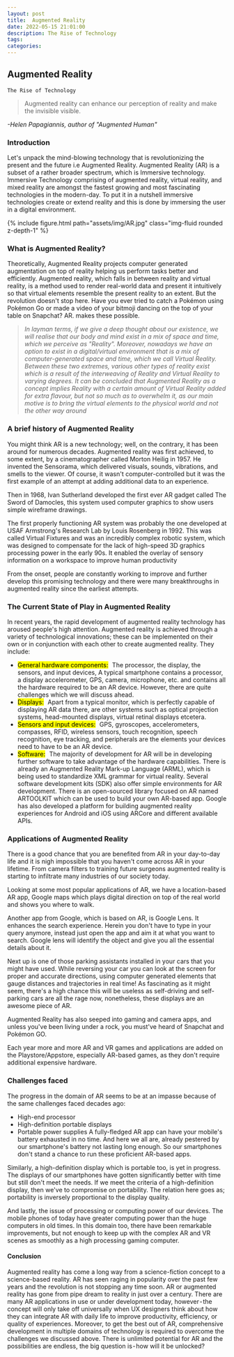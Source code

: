 ```yaml
---
layout: post
title:  Augmented Reality
date: 2022-05-15 21:01:00
description: The Rise of Technology
tags:
categories: 
---
```

## Augmented Reality
`The Rise of Technology`

> Augmented reality can enhance our perception of reality and make the invisible visible. 

 <i>-Helen Papagiannis, author of "Augmented Human"</i>

### Introduction
Let's unpack the mind-blowing technology that is revolutionizing the present and the future i.e Augmented Reality. Augmented Reality (AR) is a subset of a rather broader spectrum, which is Immersive technology. Immersive Technology comprising of augmented reality, virtual reality, and mixed reality are amongst the fastest growing and most fascinating technologies in the modern-day. To put it in a nutshell immersive technologies create or extend reality and this is done by immersing the user in a digital environment.

{% include figure.html path="assets/img/AR.jpg" class="img-fluid rounded z-depth-1" %}

### What is Augmented Reality?
Theoretically, Augmented Reality projects computer generated augmentation on top of reality helping us perform tasks better and efficiently. Augmented reality, which falls in between reality and virtual reality, is a method used to render real-world data and present it intuitively so that virtual elements resemble the present reality to an extent. But the revolution doesn't stop here. Have you ever tried to catch a Pokémon using Pokémon Go or made a video of your bitmoji dancing on the top of your table on Snapchat? AR. makes these possible.

> <i>In layman terms, if we give a deep thought about our existence, we will realise that our body and mind exist in a mix of space and time, which we perceive as "Reality". Moreover, nowadays we have an option to exist in a digital/virtual environment that is a mix of computer-generated space and time, which we call Virtual Reality. Between these two extremes, various other types of reality exist which is a result of the interweaving of Reality and Virtual Reality to varying degrees. It can be concluded that Augmented Reality as a concept implies Reality with a certain amount of Virtual Reality added for extra flavour, but not so much as to overwhelm it, as our main motive is to bring the virtual elements to the physical world and not the other way around</i>

### A brief history of Augmented Reality
You might think AR is a new technology; well, on the contrary, it has been around for numerous decades. Augmented reality was first achieved, to some extent, by a cinematographer called Morton Heilig in 1957. He invented the Sensorama, which delivered visuals, sounds, vibrations, and smells to the viewer. Of course, it wasn't computer-controlled but it was the first example of an attempt at adding additional data to an experience.

Then in 1968, Ivan Sutherland developed the first ever AR gadget called The Sword of Damocles, this system used computer graphics to show users simple wireframe drawings.

The first properly functioning AR system was probably the one developed at USAF Armstrong's Research Lab by Louis Rosenberg in 1992. This was called Virtual Fixtures and was an incredibly complex robotic system, which was designed to compensate for the lack of high-speed 3D graphics processing power in the early 90s. It enabled the overlay of sensory information on a workspace to improve human productivity

From the onset, people are constantly working to improve and further develop this promising technology and there were many breakthroughs in augmented reality since the earliest attempts.

### The Current State of Play in Augmented Reality
In recent years, the rapid development of augmented reality technology has aroused people's high attention. Augmented reality is achieved through a variety of technological innovations; these can be implemented on their own or in conjunction with each other to create augmented reality. They include:

* <mark>General hardware components:</mark>    The processor, the display, the sensors, and input devices, A typical smartphone contains a processor, a display accelerometer, GPS, camera, microphone, etc. and contains all the hardware required to be an AR device. However, there are quite challenges which we will discuss ahead.
* <mark>Displays:</mark>    Apart from a typical monitor, which is perfectly capable of displaying AR data there, are other systems such as optical projection systems, head-mounted displays, virtual retinal displays etcetera.
* <mark>Sensors and input devices:</mark>    GPS, gyroscopes, accelerometers, compasses, RFID, wireless sensors, touch recognition, speech recognition, eye tracking, and peripherals are the elements your devices need to have to be an AR device.
* <mark>Software:</mark>    The majority of development for AR will be in developing further software to take advantage of the hardware capabilities. There is already an Augmented Reality Mark-up Language (ARML), which is being used to standardize XML grammar for virtual reality. Several software development kits (SDK) also offer simple environments for AR development. There is an open-sourced library focused on AR named ARTOOLKIT which can be used to build your own AR-based app. Google has also developed a platform for building augmented reality experiences for Android and iOS using ARCore and different available APIs.


### Applications of Augmented Reality
There is a good chance that you are benefited from AR in your day-to-day life and it is nigh impossible that you haven't come across AR in your lifetime. From camera filters to training future surgeons augmented reality is starting to infiltrate many industries of our society today.

Looking at some most popular applications of AR, we have a location-based AR app, Google maps which plays digital direction on top of the real world and shows you where to walk.

Another app from Google, which is based on AR, is Google Lens. It enhances the search experience. Herein you don't have to type in your query anymore, instead just open the app and aim it at what you want to search. Google lens will identify the object and give you all the essential details about it.

Next up is one of those parking assistants installed in your cars that you might have used. While reversing your car you can look at the screen for proper and accurate directions, using computer generated elements that gauge distances and trajectories in real time! As fascinating as it might seem, there's a high chance this will be useless as self-driving and self-parking cars are all the rage now, nonetheless, these displays are an awesome piece of AR.

Augmented Reality has also seeped into gaming and camera apps, and unless you've been living under a rock, you must've heard of Snapchat and Pokémon GO.

Each year more and more AR and VR games and applications are added on the Playstore/Appstore, especially AR-based games, as they don't require additional expensive hardware.

### Challenges faced
The progress in the domain of AR seems to be at an impasse because of the same challenges faced decades ago:

- High-end processor
- High-definition portable displays
- Portable power supplies
A fully-fledged AR app can have your mobile's battery exhausted in no time. And here we all are, already pestered by our smartphone's battery not lasting long enough. So our smartphones don't stand a chance to run these proficient AR-based apps.

Similarly, a high-definition display which is portable too, is yet in progress. The displays of our smartphones have gotten significantly better with time but still don't meet the needs. If we meet the criteria of a high-definition display, then we've to compromise on portability. The relation here goes as; portability is inversely proportional to the display quality.

And lastly, the issue of processing or computing power of our devices. The mobile phones of today have greater computing power than the huge computers in old times. In this domain too, there have been remarkable improvements, but not enough to keep up with the complex AR and VR scenes as smoothly as a high processing gaming computer.

#### Conclusion
Augmented reality has come a long way from a science-fiction concept to a science-based reality. AR has seen raging in popularity over the past few years and the revolution is not stopping any time soon. AR or augmented reality has gone from pipe dream to reality in just over a century. There are many AR applications in use or under development today, however - the concept will only take off universally when UX designers think about how they can integrate AR with daily life to improve productivity, efficiency, or quality of experiences. Moreover, to get the best out of AR, comprehensive development in multiple domains of technology is required to overcome the challenges we discussed above. There is unlimited potential for AR and the possibilities are endless, the big question is - how will it be unlocked?

